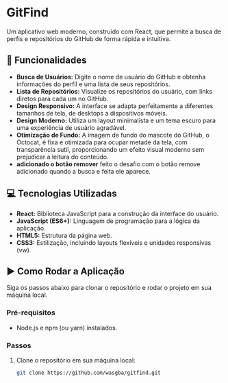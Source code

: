 # GitFind

Um aplicativo web moderno, construído com React, que permite a busca de perfis e repositórios do GitHub de forma rápida e intuitiva.

## 🚀 Funcionalidades

- **Busca de Usuários:** Digite o nome de usuário do GitHub e obtenha informações do perfil e uma lista de seus repositórios.
- **Lista de Repositórios:** Visualize os repositórios do usuário, com links diretos para cada um no GitHub.
- **Design Responsivo:** A interface se adapta perfeitamente a diferentes tamanhos de tela, de desktops a dispositivos móveis.
- **Design Moderno:** Utiliza um layout minimalista e um tema escuro para uma experiência de usuário agradável.
- **Otimização de Fundo:** A imagem de fundo do mascote do GitHub, o Octocat, é fixa e otimizada para ocupar metade da tela, com transparência sutil, proporcionando um efeito visual moderno sem prejudicar a leitura do conteúdo.
- **adicionado o botão remover** feito o desafio com o botão remove adicionado quando a busca e feita ele aparece.

## 💻 Tecnologias Utilizadas

- **React:** Biblioteca JavaScript para a construção da interface do usuário.
- **JavaScript (ES6+):** Linguagem de programação para a lógica da aplicação.
- **HTML5:** Estrutura da página web.
- **CSS3:** Estilização, incluindo layouts flexíveis e unidades responsivas (vw).

## ▶️ Como Rodar a Aplicação

Siga os passos abaixo para clonar o repositório e rodar o projeto em sua máquina local.

### Pré-requisitos

- Node.js e npm (ou yarn) instalados.

### Passos

1. Clone o repositório em sua máquina local:
   ```bash
   git clone https://github.com/wasgba/gitfind.git
